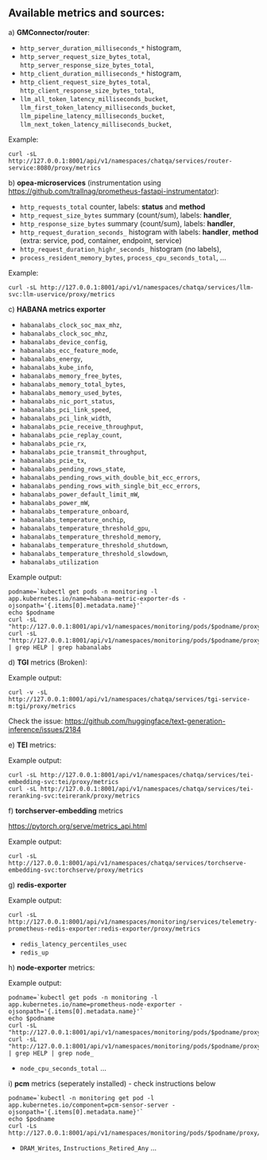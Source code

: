 ## Available metrics and sources:

a) **GMConnector/router**:

- `http_server_duration_milliseconds_*` histogram,
- `http_server_request_size_bytes_total`, `http_server_response_size_bytes_total`,
- `http_client_duration_milliseconds_*` histogram,
- `http_client_request_size_bytes_total`, `http_client_response_size_bytes_total`,
- `llm_all_token_latency_milliseconds_bucket`, `llm_first_token_latency_milliseconds_bucket`, `llm_pipeline_latency_milliseconds_bucket`, `llm_next_token_latency_milliseconds_bucket`,

Example:
```
curl -sL http://127.0.0.1:8001/api/v1/namespaces/chatqa/services/router-service:8080/proxy/metrics
```

b) **opea-microservices** (instrumentation using https://github.com/trallnag/prometheus-fastapi-instrumentator):

- `http_requests_total` counter, labels: **status** and **method**
- `http_request_size_bytes` summary (count/sum), labels: **handler**,
- `http_response_size_bytes` summary (count/sum), labels: **handler**,
- `http_request_duration_seconds_` histogram with labels: **handler**, **method** (extra: service, pod, container, endpoint, service)
- `http_request_duration_highr_seconds_` histogram (no labels),
- `process_resident_memory_bytes`, `process_cpu_seconds_total`, ...

Example:
```
curl -sL http://127.0.0.1:8001/api/v1/namespaces/chatqa/services/llm-svc:llm-uservice/proxy/metrics
```

c) **HABANA metrics exporter**

  - `habanalabs_clock_soc_max_mhz`,
  - `habanalabs_clock_soc_mhz`,
  - `habanalabs_device_config`,
  - `habanalabs_ecc_feature_mode`,
  - `habanalabs_energy`,
  - `habanalabs_kube_info`,
  - `habanalabs_memory_free_bytes`,
  - `habanalabs_memory_total_bytes`,
  - `habanalabs_memory_used_bytes`,
  - `habanalabs_nic_port_status`,
  - `habanalabs_pci_link_speed`,
  - `habanalabs_pci_link_width`,
  - `habanalabs_pcie_receive_throughput`,
  - `habanalabs_pcie_replay_count`,
  - `habanalabs_pcie_rx`,
  - `habanalabs_pcie_transmit_throughput`,
  - `habanalabs_pcie_tx`,
  - `habanalabs_pending_rows_state`,
  - `habanalabs_pending_rows_with_double_bit_ecc_errors`,
  - `habanalabs_pending_rows_with_single_bit_ecc_errors`,
  - `habanalabs_power_default_limit_mW`,
  - `habanalabs_power_mW`,
  - `habanalabs_temperature_onboard`,
  - `habanalabs_temperature_onchip`,
  - `habanalabs_temperature_threshold_gpu`,
  - `habanalabs_temperature_threshold_memory`,
  - `habanalabs_temperature_threshold_shutdown`,
  - `habanalabs_temperature_threshold_slowdown`,
  - `habanalabs_utilization`

Example output:
```
podname=`kubectl get pods -n monitoring -l app.kubernetes.io/name=habana-metric-exporter-ds -ojsonpath='{.items[0].metadata.name}'`
echo $podname
curl -sL "http://127.0.0.1:8001/api/v1/namespaces/monitoring/pods/$podname/proxy/metrics"
curl -sL "http://127.0.0.1:8001/api/v1/namespaces/monitoring/pods/$podname/proxy/metrics" | grep HELP | grep habanalabs
```
   
d) **TGI** metrics (Broken):

Example output:
```
curl -v -sL http://127.0.0.1:8001/api/v1/namespaces/chatqa/services/tgi-service-m:tgi/proxy/metrics
```

Check the issue: https://github.com/huggingface/text-generation-inference/issues/2184

e) **TEI**  metrics:

Example output:
```
curl -sL http://127.0.0.1:8001/api/v1/namespaces/chatqa/services/tei-embedding-svc:tei/proxy/metrics
curl -sL http://127.0.0.1:8001/api/v1/namespaces/chatqa/services/tei-reranking-svc:teirerank/proxy/metrics
```

f) **torchserver-embedding**  metrics

https://pytorch.org/serve/metrics_api.html 

Example output:
```
curl -sL http://127.0.0.1:8001/api/v1/namespaces/chatqa/services/torchserve-embedding-svc:torchserve/proxy/metrics
```

g) **redis-exporter**

Example output:
```
curl -sL http://127.0.0.1:8001/api/v1/namespaces/monitoring/services/telemetry-prometheus-redis-exporter:redis-exporter/proxy/metrics
```
- `redis_latency_percentiles_usec` 
- `redis_up`

h) **node-exporter** metrics:

Example output:
```
podname=`kubectl get pods -n monitoring -l app.kubernetes.io/name=prometheus-node-exporter -ojsonpath='{.items[0].metadata.name}'`
echo $podname
curl -sL "http://127.0.0.1:8001/api/v1/namespaces/monitoring/pods/$podname/proxy/metrics"
curl -sL "http://127.0.0.1:8001/api/v1/namespaces/monitoring/pods/$podname/proxy/metrics" | grep HELP | grep node_
```

- `node_cpu_seconds_total`  ...


i) **pcm** metrics (seperately installed) - check instructions below
```
podname=`kubectl -n monitoring get pod -l app.kubernetes.io/component=pcm-sensor-server -ojsonpath='{.items[0].metadata.name}'`
echo $podname
curl -Ls http://127.0.0.1:8001/api/v1/namespaces/monitoring/pods/$podname/proxy/metrics 
```
- `DRAM_Writes`, `Instructions_Retired_Any` ...


